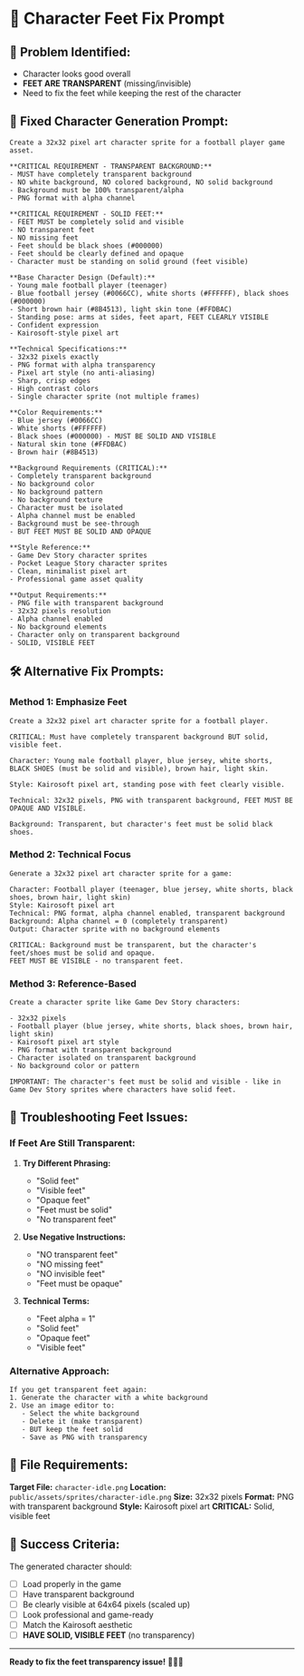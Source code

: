 # 🦶 Character Feet Fix Prompt

## 🚨 **Problem Identified:**
- Character looks good overall
- **FEET ARE TRANSPARENT** (missing/invisible)
- Need to fix the feet while keeping the rest of the character

## 🎨 **Fixed Character Generation Prompt:**

```
Create a 32x32 pixel art character sprite for a football player game asset.

**CRITICAL REQUIREMENT - TRANSPARENT BACKGROUND:**
- MUST have completely transparent background
- NO white background, NO colored background, NO solid background
- Background must be 100% transparent/alpha
- PNG format with alpha channel

**CRITICAL REQUIREMENT - SOLID FEET:**
- FEET MUST be completely solid and visible
- NO transparent feet
- NO missing feet
- Feet should be black shoes (#000000)
- Feet should be clearly defined and opaque
- Character must be standing on solid ground (feet visible)

**Base Character Design (Default):**
- Young male football player (teenager)
- Blue football jersey (#0066CC), white shorts (#FFFFFF), black shoes (#000000)
- Short brown hair (#8B4513), light skin tone (#FFDBAC)
- Standing pose: arms at sides, feet apart, FEET CLEARLY VISIBLE
- Confident expression
- Kairosoft-style pixel art

**Technical Specifications:**
- 32x32 pixels exactly
- PNG format with alpha transparency
- Pixel art style (no anti-aliasing)
- Sharp, crisp edges
- High contrast colors
- Single character sprite (not multiple frames)

**Color Requirements:**
- Blue jersey (#0066CC)
- White shorts (#FFFFFF)
- Black shoes (#000000) - MUST BE SOLID AND VISIBLE
- Natural skin tone (#FFDBAC)
- Brown hair (#8B4513)

**Background Requirements (CRITICAL):**
- Completely transparent background
- No background color
- No background pattern
- No background texture
- Character must be isolated
- Alpha channel must be enabled
- Background must be see-through
- BUT FEET MUST BE SOLID AND OPAQUE

**Style Reference:**
- Game Dev Story character sprites
- Pocket League Story character sprites
- Clean, minimalist pixel art
- Professional game asset quality

**Output Requirements:**
- PNG file with transparent background
- 32x32 pixels resolution
- Alpha channel enabled
- No background elements
- Character only on transparent background
- SOLID, VISIBLE FEET
```

## 🛠️ **Alternative Fix Prompts:**

### **Method 1: Emphasize Feet**
```
Create a 32x32 pixel art character sprite for a football player.

CRITICAL: Must have completely transparent background BUT solid, visible feet.

Character: Young male football player, blue jersey, white shorts, BLACK SHOES (must be solid and visible), brown hair, light skin.

Style: Kairosoft pixel art, standing pose with feet clearly visible.

Technical: 32x32 pixels, PNG with transparent background, FEET MUST BE OPAQUE AND VISIBLE.

Background: Transparent, but character's feet must be solid black shoes.
```

### **Method 2: Technical Focus**
```
Generate a 32x32 pixel art character sprite for a game:

Character: Football player (teenager, blue jersey, white shorts, black shoes, brown hair, light skin)
Style: Kairosoft pixel art
Technical: PNG format, alpha channel enabled, transparent background
Background: Alpha channel = 0 (completely transparent)
Output: Character sprite with no background elements

CRITICAL: Background must be transparent, but the character's feet/shoes must be solid and opaque.
FEET MUST BE VISIBLE - no transparent feet.
```

### **Method 3: Reference-Based**
```
Create a character sprite like Game Dev Story characters:

- 32x32 pixels
- Football player (blue jersey, white shorts, black shoes, brown hair, light skin)
- Kairosoft pixel art style
- PNG format with transparent background
- Character isolated on transparent background
- No background color or pattern

IMPORTANT: The character's feet must be solid and visible - like in Game Dev Story sprites where characters have solid feet.
```

## 🚨 **Troubleshooting Feet Issues:**

### **If Feet Are Still Transparent:**

1. **Try Different Phrasing:**
   - "Solid feet"
   - "Visible feet"
   - "Opaque feet"
   - "Feet must be solid"
   - "No transparent feet"

2. **Use Negative Instructions:**
   - "NO transparent feet"
   - "NO missing feet"
   - "NO invisible feet"
   - "Feet must be opaque"

3. **Technical Terms:**
   - "Feet alpha = 1"
   - "Solid feet"
   - "Opaque feet"
   - "Visible feet"

### **Alternative Approach:**
```
If you get transparent feet again:
1. Generate the character with a white background
2. Use an image editor to:
   - Select the white background
   - Delete it (make transparent)
   - BUT keep the feet solid
   - Save as PNG with transparency
```

## 📁 **File Requirements:**

**Target File:** `character-idle.png`
**Location:** `public/assets/sprites/character-idle.png`
**Size:** 32x32 pixels
**Format:** PNG with transparent background
**Style:** Kairosoft pixel art
**CRITICAL:** Solid, visible feet

## 🎯 **Success Criteria:**

The generated character should:
- [ ] Load properly in the game
- [ ] Have transparent background
- [ ] Be clearly visible at 64x64 pixels (scaled up)
- [ ] Look professional and game-ready
- [ ] Match the Kairosoft aesthetic
- [ ] **HAVE SOLID, VISIBLE FEET** (no transparency)

---

**Ready to fix the feet transparency issue!** 🦶🎨✨
